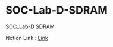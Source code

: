# SOC-Lab-D-SDRAM
SOC_Lab-D SDRAM


Notion Link : [Link](https://irradiated-hellebore-357.notion.site/LAB-D-SDRAM-4128635388f44d099ccf5abd650cbda2?pvs=4)
